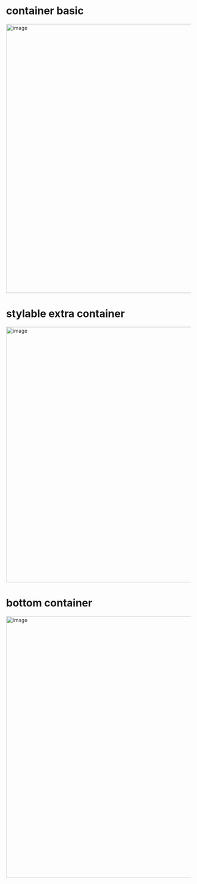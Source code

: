 # container basic  
<img width="732" alt="image" src="https://github.com/user-attachments/assets/d4889c41-1346-4d93-a0ff-1146f89994ff">

# stylable extra container  
<img width="695" alt="image" src="https://github.com/user-attachments/assets/f13e4120-c111-4e27-b32d-b507963269e0">


# bottom container  
<img width="712" alt="image" src="https://github.com/user-attachments/assets/2cca7aec-e483-4127-a629-f839eb4a9a10">
